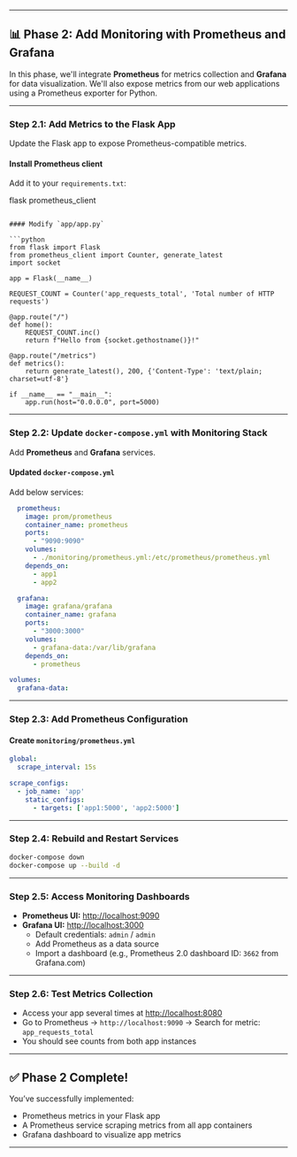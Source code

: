 
---


## 📊 Phase 2: Add Monitoring with Prometheus and Grafana

In this phase, we'll integrate **Prometheus** for metrics collection and **Grafana** for data visualization. We'll also expose metrics from our web applications using a Prometheus exporter for Python.

---

### Step 2.1: Add Metrics to the Flask App

Update the Flask app to expose Prometheus-compatible metrics.

#### Install Prometheus client

Add it to your `requirements.txt`:

flask
prometheus_client
```

#### Modify `app/app.py`

```python
from flask import Flask
from prometheus_client import Counter, generate_latest
import socket

app = Flask(__name__)

REQUEST_COUNT = Counter('app_requests_total', 'Total number of HTTP requests')

@app.route("/")
def home():
    REQUEST_COUNT.inc()
    return f"Hello from {socket.gethostname()}!"

@app.route("/metrics")
def metrics():
    return generate_latest(), 200, {'Content-Type': 'text/plain; charset=utf-8'}

if __name__ == "__main__":
    app.run(host="0.0.0.0", port=5000)
```

---

### Step 2.2: Update `docker-compose.yml` with Monitoring Stack

Add **Prometheus** and **Grafana** services.

#### Updated `docker-compose.yml`

Add below services:

```yaml
  prometheus:
    image: prom/prometheus
    container_name: prometheus
    ports:
      - "9090:9090"
    volumes:
      - ./monitoring/prometheus.yml:/etc/prometheus/prometheus.yml
    depends_on:
      - app1
      - app2

  grafana:
    image: grafana/grafana
    container_name: grafana
    ports:
      - "3000:3000"
    volumes:
      - grafana-data:/var/lib/grafana
    depends_on:
      - prometheus

volumes:
  grafana-data:
```

---

### Step 2.3: Add Prometheus Configuration

#### Create `monitoring/prometheus.yml`

```yaml
global:
  scrape_interval: 15s

scrape_configs:
  - job_name: 'app'
    static_configs:
      - targets: ['app1:5000', 'app2:5000']
```

---

### Step 2.4: Rebuild and Restart Services

```bash
docker-compose down
docker-compose up --build -d
```

---

### Step 2.5: Access Monitoring Dashboards

- **Prometheus UI:** [http://localhost:9090](http://localhost:9090)
- **Grafana UI:** [http://localhost:3000](http://localhost:3000)
  - Default credentials: `admin` / `admin`
  - Add Prometheus as a data source
  - Import a dashboard (e.g., Prometheus 2.0 dashboard ID: `3662` from Grafana.com)

---

### Step 2.6: Test Metrics Collection

- Access your app several times at [http://localhost:8080](http://localhost:8080)
- Go to Prometheus → `http://localhost:9090` → Search for metric: `app_requests_total`
- You should see counts from both app instances

---

## ✅ Phase 2 Complete!

You’ve successfully implemented:

- Prometheus metrics in your Flask app
- A Prometheus service scraping metrics from all app containers
- Grafana dashboard to visualize app metrics

---
